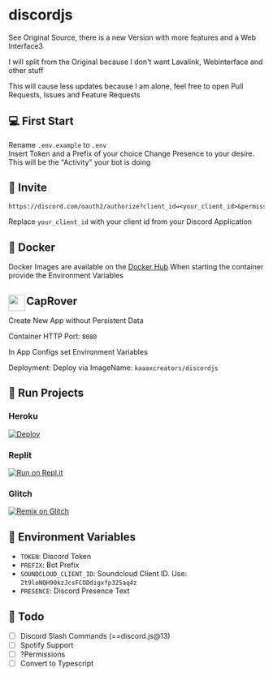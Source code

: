 # discordjs

See Original Source, there is a new Version with more features and a Web Interface3

I will split from the Original because I don't want Lavalink, Webinterface and other stuff

This will cause less updates because I am alone, feel free to open Pull Requests, Issues and Feature Requests

## 💻 First Start

Rename `.env.example` to `.env`  
Insert Token and a Prefix of your choice
Change Presence to your desire. This will be the "Activity" your bot is doing

## 🔗 Invite

```txt
https://discord.com/oauth2/authorize?client_id=<your_client_id>&permissions=3271744&scope=bot
```

Replace `your_client_id` with your client id from your Discord Application

## 🐳 Docker

Docker Images are available on the [Docker Hub](https://hub.docker.com/r/kaaaxcreators/discordjs)
When starting the container provide the Environment Variables

## <img src="https://caprover.com/img/logo-padded.png" width="32" height="32" align="left"> CapRover

Create New App without Persistent Data

Container HTTP Port: `8080`

In App Configs set Environment Variables

Deployment: Deploy via ImageName: `kaaaxcreators/discordjs`

## 💨 Run Projects

### Heroku

[![Deploy](https://www.herokucdn.com/deploy/button.svg)](https://heroku.com/deploy?template=https://github.com/kaaaxcreators/discordjs)

### Replit

[![Run on Repl.it](https://repl.it/badge/github/kaaaxcreators/discordjs)](https://repl.it/github/kaaaxcreators/discordjs)

### Glitch

[![Remix on Glitch](https://cdn.glitch.com/2703baf2-b643-4da7-ab91-7ee2a2d00b5b%2Fremix-button.svg)](https://glitch.com/edit/#!/import/github/kaaaxcreators/discordjs)

## 🌱 Environment Variables

- `TOKEN`: Discord Token
- `PREFIX`: Bot Prefix
- `SOUNDCLOUD_CLIENT_ID`: Soundcloud Client ID. Use: `2t9loNQH90kzJcsFCODdigxfp325aq4z`
- `PRESENCE`: Discord Presence Text

## 📝 Todo

- [ ] Discord Slash Commands (==discord.js@13)
- [ ] Spotify Support
- [ ] ?Permissions
- [ ] Convert to Typescript
